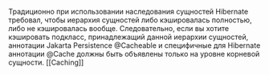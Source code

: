 Традиционно при использовании наследования сущностей Hibernate требовал, чтобы иерархия сущностей либо кэшировалась полностью, либо не кэшировалась вообще. Следовательно, если вы хотите кэшировать подкласс, принадлежащий данной иерархии сущностей, аннотации Jakarta Persistence @Cacheable и специфичные для Hibernate аннотации @Cache должны быть объявлены только на уровне корневой сущности.
[[Caching]]